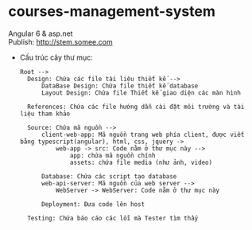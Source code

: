 # courses-management-system  
Angular 6 &amp; asp.net  
Publish: http://stem.somee.com
  
* Cấu trúc cây thư mục:  
  
	  Root -->  
		Design: Chứa các file tài liệu thiết kế -->  
			DataBase Design: Chứa file thiết kế database  
			Layout Design: Chứa file Thiết kế giao diện các màn hình  
		  
		References: Chứa các file hướng dẫn cài đặt môi trường và tài liệu tham khảo  
	  
		Source: Chứa mã nguồn -->  
			client-web-app: Mã nguồn trang web phía client, được viết bằng typescript(angular), html, css, jquery ->  
				web-app -> src: Code nằm ở thư mục này -->  
					app: chứa mã nguồn chính  
					assets: chứa file media (như ảnh, video)  

			Database: Chứa các script tạo database  
			web-api-server: Mã nguồn của web server -->  
				WebServer -> WebServer: Code nằm ở thư mục này 
	  
			Deployment: Đưa code lên host  
			  
		Testing: Chứa báo cáo các lỗi mà Tester tìm thấy  
		
		
